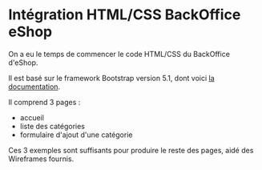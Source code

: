 # Intégration HTML/CSS BackOffice eShop

On a eu le temps de commencer le code HTML/CSS du BackOffice d'eShop.

Il est basé sur le framework Bootstrap version 5.1, dont voici [la documentation](https://getbootstrap.com/docs/5.1/getting-started/introduction/).

Il comprend 3 pages :

- accueil
- liste des catégories
- formulaire d'ajout d'une catégorie

Ces 3 exemples sont suffisants pour produire le reste des pages, aidé des Wireframes fournis.
